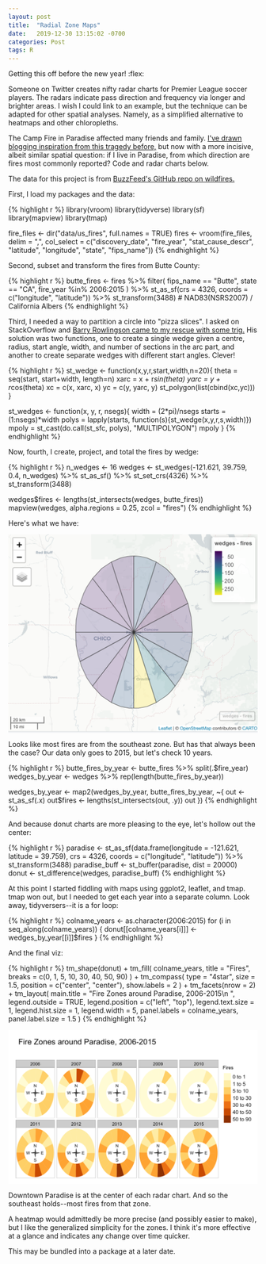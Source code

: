 ```yaml
---
layout: post
title:  "Radial Zone Maps"
date:   2019-12-30 13:15:02 -0700
categories: Post
tags: R
---
```


Getting this off before the new year! :flex:

Someone on Twitter creates nifty radar charts for Premier League soccer players. The radars indicate pass direction and frequency via 
longer and brighter areas. I wish I could link to an example, but the technique can be adapted for other spatial analyses. Namely, as 
a simplified alternative to heatmaps and other chloropleths. 

<!--more-->

The Camp Fire in Paradise affected many friends and family. [I've drawn blogging inspiration from this tragedy before,](https://daranzolin.github.io/2018-11-26-compareAreas/)
but now with a more incisive, albeit similar spatial question: if I live in Paradise, from which direction are fires most commonly reported? Code
and radar charts below.

The data for this project is from [BuzzFeed's GitHub repo on wildfires.](https://github.com/BuzzFeedNews/2018-07-wildfire-trends)

First, I load my packages and the data:

{% highlight r %}
library(vroom)
library(tidyverse)
library(sf)
library(mapview)
library(tmap)

fire_files <- dir("data/us_fires", full.names = TRUE)
fires <- vroom(fire_files,
               delim = ",",
               col_select = c("discovery_date",
                              "fire_year",
                              "stat_cause_descr",
                              "latitude",
                              "longitude",
                              "state",
                              "fips_name"))
{% endhighlight %}

Second, subset and transform the fires from Butte County:

{% highlight r %}
butte_fires <- fires %>%
  filter(
    fips_name == "Butte",
    state == "CA",
    fire_year %in% 2006:2015
  ) %>%
  st_as_sf(crs = 4326, coords = c("longitude", "latitude")) %>%
  st_transform(3488) # NAD83(NSRS2007) / California Albers
{% endhighlight %}

Third, I needed a way to partition a circle into "pizza slices". I asked on StackOverflow and [Barry Rowlingson came to my rescue with
some trig.](https://stackoverflow.com/questions/59328707/how-do-i-partition-a-circle-into-equal-multipolygon-slices-with-sf-and-r) His solution was
two functions, one to create a single wedge given a centre, radius, start angle, width, and number of sections in the arc part, and another to 
create separate wedges with different start angles. Clever!

{% highlight r %}
st_wedge <- function(x,y,r,start,width,n=20){
    theta = seq(start, start+width, length=n)
    xarc = x + r*sin(theta)
    yarc = y + r*cos(theta)
    xc = c(x, xarc, x)
    yc = c(y, yarc, y)
    st_polygon(list(cbind(xc,yc)))   
}

st_wedges <- function(x, y, r, nsegs){
    width = (2*pi)/nsegs
    starts = (1:nsegs)*width
    polys = lapply(starts, function(s){st_wedge(x,y,r,s,width)})
    mpoly = st_cast(do.call(st_sfc, polys), "MULTIPOLYGON")
    mpoly
}
{% endhighlight %}

Now, fourth, I create, project, and total the fires by wedge:

{% highlight r %}
n_wedges <- 16
wedges <- st_wedges(-121.621, 39.759, 0.4, n_wedges) %>%
  st_as_sf() %>%
  st_set_crs(4326) %>%
  st_transform(3488)

wedges$fires <- lengths(st_intersects(wedges, butte_fires))
mapview(wedges, alpha.regions = 0.25, zcol = "fires")
{% endhighlight %}

Here's what we have:

<img src="/img/blog/wedges1.png" alt="wedges" align="center"/> 

Looks like most fires are from the southeast zone. But has that always been the case? Our data only goes to 2015, but let's
check 10 years.

{% highlight r %}
butte_fires_by_year <- butte_fires %>% split(.$fire_year)
wedges_by_year <- wedges %>% rep(length(butte_fires_by_year))

wedges_by_year <- map2(wedges_by_year, butte_fires_by_year, ~{
  out <- st_as_sf(.x)
  out$fires <- lengths(st_intersects(out, .y))
  out
})
{% endhighlight %}

And because donut charts are more pleasing to the eye, let's hollow out the center:

{% highlight r %}
paradise <- st_as_sf(data.frame(longitude = -121.621, latitude = 39.759),
                     crs = 4326,
                     coords = c("longitude", "latitude")) %>%
  st_transform(3488)
paradise_buff <- st_buffer(paradise, dist = 20000)
donut <- st_difference(wedges, paradise_buff)
{% endhighlight %}

At this point I started fiddling with maps using ggplot2, leaflet, and tmap. tmap won out, but I needed to get each year into
a separate column. Look away, tidyversers--it is a for loop:

{% highlight r %}
colname_years <- as.character(2006:2015)
for (i in seq_along(colname_years)) {
  donut[[colname_years[i]]] <- wedges_by_year[[i]]$fires
}
{% endhighlight %}

And the final viz:

{% highlight r %}
tm_shape(donut) +
  tm_fill(
    colname_years,
    title = "Fires",
    breaks = c(0, 1, 5, 10, 30, 40, 50, 90)
  ) +
  tm_compass(
    type = "4star",
    size = 1.5,
    position = c("center", "center"),
    show.labels = 2
  ) +
  tm_facets(nrow = 2) +
  tm_layout(
    main.title = "Fire Zones around Paradise, 2006-2015\n ",
    legend.outside = TRUE,
    legend.position = c("left", "top"),
    legend.text.size = 1,
    legend.hist.size = 1,
    legend.width = 5,
    panel.labels = colname_years,
    panel.label.size = 1.5
  )
{% endhighlight %}

<img src="/img/blog/radarfirezones.png" alt="fireradar" align="center"/> 

Downtown Paradise is at the center of each radar chart. And so the southeast holds--most fires from that zone. 

A heatmap would admittedly be more precise (and possibly easier to make), but I like the generalized simplicity for the zones. I think
it's more effective at a glance and indicates any change over time quicker.

This may be bundled into a package at a later date.